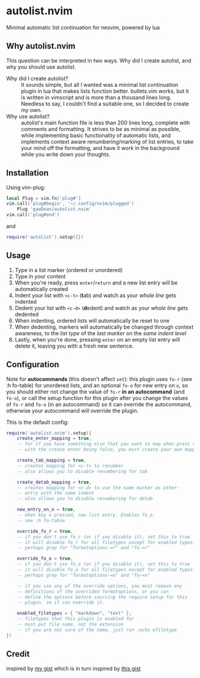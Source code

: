 # autolist.nvim
Minimal automatic list continuation for neovim, powered by lua

## Why autolist.nvim
This question can be interpreted in two ways. Why did I create autolist, and why you should use autolist.

<dl>
	<dt>Why did I create autolist?</dt>
	<dd>It sounds simple, but all I wanted was a minimal list continuation plugin in lua that makes lists function better. bullets.vim works, but it is written in vimscript and is more than a thousand lines long. Needless to say, I couldn't find a suitable one, so I decided to create my own.</dd>
	<dt>Why use autolist?</dt>
	<dd>autolist's main function file is less than 200 lines long, complete with comments and formatting. It strives to be as minimal as possible, while implementing basic functionality of automatic lists, and implements context aware renumbering/marking of list entries, to take your mind off the formatting, and have it work in the background while you write down your thoughts.</dd>
</dl>


## Installation
Using vim-plug:
```lua
local Plug = vim.fn['plug#']
vim.call('plug#begin', '~/.config/nvim/plugged')
	Plug 'gaoDean/autolist.nvim'
vim.call('plug#end')
```
and
```lua
require('autolist').setup({})
```

## Usage
1. Type in a list marker (ordered or unordered)
2. Type in your content
3. When you're ready, press `enter`/`return` and a new list entry will be automatically created
4. Indent your list with `<c-t>` (**t**ab) and watch as your *whole line* gets indented
5. Dedent your list with `<c-d>` (**d**edent) and watch as your *whole line* gets dedented
6. When indenting, ordered lists will automatically be reset to one
6. When dedenting, markers will automatically be changed through context awareness, to the *list type* of the *last marker* on the *same indent level*
7. Lastly, when you're done, pressing `enter` on an empty list entry will delete it, leaving you with a fresh new sentence.

## Configuration
Note for **autocommands** (this doesn't affect `set`): this plugin uses `fo-r` (see :h fo-table) for unordered lists, and an optional `fo-o` for new entry on `o`, so you should either not change the value of `fo-r` **in an autocommand** (and `fo-o`), or call the setup function for this plugin after you change the values of `fo-r` and `fo-o` (in an autocommand) so it can override the autocommand, otherwise your autocommand will override the plugin.

This is the default config:
```lua
require('autolist.nvim').setup({
	create_enter_mapping = true,
	-- for if you have something else that you want to map when press return
	-- with the create enter being false, you must create your own mapping

	create_tab_mapping = true,
	-- creates mapping for <c-t> to renumber
	-- also allows you to disable renumbering for tab

	create_detab_mapping = true,
	-- creates mapping for <c-d> to use the same marker as other-
	-- entry with the same indent
	-- also allows you to disable renumbering for detab

	new_entry_on_o = true,
	-- when key o pressed, new list entry. Enables fo_o.
	-- see :h fo-table

	override_fo_r = true,
	-- if you don't use fo_r (or if you disable it), set this to true
	-- it will disable fo_r for all filetypes except for enabled types.
	-- perhaps grep for "formatoptions-=r" and "fo-=r"

	override_fo_o = true,
	-- if you don't use fo_o (or if you disable it), set this to true
	-- it will disable fo_o for all filetypes except for enabled types.
	-- perhaps grep for "formatoptions-=o" and "fo-=o"

	-- if you use any of the override options, you must remove any
	-- definitions of the overrided formatoptions, or you can
	-- define the options before sourcing the require setup for this
	-- plugin, so it can override it.

	enabled_filetypes = { "markdown", "text" },
	-- filetypes that this plugin is enabled for
	-- must put file name, not the extension
	-- if you are not sure of the name, just run :echo &filetype
})
```

## Credit

inspired by [my gist](https://gist.github.com/gaoDean/288d01dfe64da66569fb6615c767e081)
which is in turn inspired by [this gist](https://gist.github.com/sedm0784/dffda43bcfb4728f8e90)
